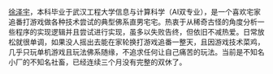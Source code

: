 [徐泽宇](https://github.com/gousan1013)，本科毕业于武汉工程大学信息与计算科学（AI双专业），是一个喜欢宅家追番打游戏做各种技术尝试的典型佛系直男宅宅。热衷于从稀奇古怪的角度分析一些程序的实现逻辑并且尝试进行实现，虽多以失败告终，但依旧不减热爱。日常放松就很单调，如果没人摇出去能在家轮换打游戏追番一整天，且因游戏技术菜鸡，几乎只玩单机游戏且玩法佛系随缘，不追求任何让自己痛苦的玩法。当前是不知名小厂的不知名社畜，已经连续三个月没有完整的双休了。